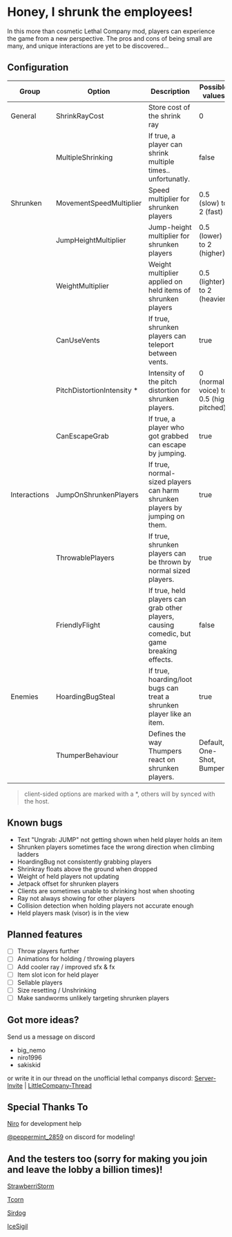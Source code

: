 # Honey, I shrunk the employees! #

In this more than cosmetic Lethal Company mod, players can experience the game from a new perspective. The pros and cons of being small are many, and unique interactions are yet to be discovered...

## Configuration ##
|  Group       |          Option             |                           Description                                                     | Possible values                        | Default |
| ------------ | --------------------------- | ----------------------------------------------------------------------------------------- | -------------------------------------- | ------- |
| General      | ShrinkRayCost               | Store cost of the shrink ray                                                              | 0                                      | 0       |
|              | MultipleShrinking           | If true, a player can shrink multiple times.. unfortunatly.                               | false                                  | false   |
| Shrunken     | MovementSpeedMultiplier     | Speed multiplier for shrunken players                                                     | 0.5 (slow) to 2 (fast)                 | 1.2     |
|              | JumpHeightMultiplier        | Jump-height multiplier for shrunken players                                               | 0.5 (lower) to 2 (higher)              | 1.5     |
|              | WeightMultiplier            | Weight multiplier applied on held items of shrunken players                               | 0.5 (lighter) to 2 (heavier)           | 1.5     |
|              | CanUseVents                 | If true, shrunken players can teleport between vents.                                     | true                                   | true    |
|              | PitchDistortionIntensity \* | Intensity of the pitch distortion for shrunken players.                                   | 0 (normal voice) to 0.5 (high pitched) | 0.3     |
|              | CanEscapeGrab               | If true, a player who got grabbed can escape by jumping.                                  | true                                   | true    |
| Interactions | JumpOnShrunkenPlayers       | If true, normal-sized players can harm shrunken players by jumping on them.               | true                                   | true    |
|              | ThrowablePlayers            | If true, shrunken players can be thrown by normal sized players.                          | true                                   | true    |
|              | FriendlyFlight              | If true, held players can grab other players, causing comedic, but game breaking effects. | false                                  | false   |
| Enemies      | HoardingBugSteal            | If true, hoarding/loot bugs can treat a shrunken player like an item.                     | true                                   | true    |
|              | ThumperBehaviour            | Defines the way Thumpers react on shrunken players.	                                     | Default, One-Shot, Bumper              | Default |
> client-sided options are marked with a \*, others will by synced with the host.

## Known bugs ##
+ Text "Ungrab: JUMP" not getting shown when held player holds an item
+ Shrunken players sometimes face the wrong direction when climbing ladders
+ HoardingBug not consistently grabbing players
+ Shrinkray floats above the ground when dropped
+ Weight of held players not updating
+ Jetpack offset for shrunken players
+ Clients are sometimes unable to shrinking host when shooting
+ Ray not always showing for other players
+ Collision detection when holding players not accurate enough
+ Held players mask (visor) is in the view


## Planned features ##
- [ ] Throw players further
- [ ] Animations for holding / throwing players
- [ ] Add cooler ray / improved sfx & fx
- [ ] Item slot icon for held player
- [ ] Sellable players
- [ ] Size resetting / Unshrinking
- [ ] Make sandworms unlikely targeting shrunken players

## Got more ideas? ##
Send us a message on discord
+ big_nemo
+ niro1996
+ sakiskid

or write it in our thread on the unofficial lethal companys discord: [Server-Invite](https://discord.gg/nYcQFEpXfU) \| [LittleCompany-Thread](https://discord.com/channels/1169792572382773318/1190100786357743646)

## Special Thanks To
[Niro](https://github.com/NiroDev) for development help 

[@peppermint_2859](https://twitter.com/ItsJOEYthe) on discord for modeling!


## And the testers too (sorry for making you join and leave the lobby a billion times)!
[StrawberriStorm](https://twitter.com/strawberristorm)

[Tcorn](https://twitter.com/TcorntheLazy)

[Sirdog](https://youtu.be/6ItPIiegBms?si=zH-Cf467VIOtVTMt)

[IceSigil](https://twitter.com/IceSigil)

